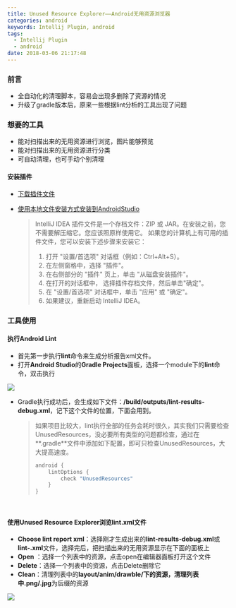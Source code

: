 ```yaml
---
title: Unused Resource Explorer——Android无用资源浏览器
categories: android
keywords: Intellij Plugin, android
tags: 
  - Intellij Plugin
  - android
date: 2018-03-06 21:17:48
---
```



### 前言

- 全自动化的清理脚本，容易会出现多删除了资源的情况
- 升级了gradle版本后，原来一些根据lint分析的工具出现了问题



### 想要的工具

- 能对扫描出来的无用资源进行浏览，图片能够预览
- 能对扫描出来的无用资源进行分类
- 可自动清理，也可手动个别清理


<!-- more -->

#### 安装插件

- [下载插件文件](http://ojicajn2x.bkt.clouddn.com/18-03-06-unused-resource-explorer.jar)

- [使用本地文件安装方式安装到AndroidStudio](https://www.jetbrains.com/help/idea/installing-a-plugin-from-disk.html)

  >IntelliJ IDEA 插件文件是一个存档文件：ZIP 或 JAR。在安装之前，您不需要解压缩它。您应该照原样使用它。
  如果您的计算机上有可用的插件文件，您可以安装下述步骤来安装它：
  >1. 打开 "设置/首选项" 对话框（例如：Ctrl+Alt+S）。
  >2. 在左侧窗格中，选择 "插件"。
  >3. 在右侧部分的 "插件" 页上，单击 "从磁盘安装插件"。
  >4. 在打开的对话框中， 选择插件存档文件，然后单击"确定"。
  >5. 在 "设置/首选项" 对话框中，单击 "应用" 或 "确定"。
  >6. 如果建议，重新启动 IntelliJ IDEA。



### 工具使用

#### 执行Android Lint

- 首先第一步执行**lint**命令来生成分析报告xml文件。
- 打开**Android Studio**的**Gradle Projects**面板，选择一个module下的**lint**命令，双击执行

![](http://ojicajn2x.bkt.clouddn.com/unused-resource-explorer-2.png)

- Gradle执行成功后，会生成如下文件：**<module>/build/outputs/lint-results-debug.xml**，记下这个文件的位置，下面会用到。

  > 如果项目比较大，lint执行全部的任务会耗时很久，其实我们只需要检查UnusedResources，没必要所有类型的问题都检查，通过在**<module>.gradle**文件中添加如下配置，即可只检查UnusedResources，大大提高速度。
  >
  > ```groovy
  > android {
  >     lintOptions {
  >         check "UnusedResources"
  >     }
  > }
  > ```

  ​

#### 使用Unused Resource Explorer浏览lint.xml文件

- **Choose lint report xml**：选择刚才生成出来的**lint-results-debug.xml**或**lint-<XXX>.xml**文件，选择完后，把扫描出来的无用资源显示在下面的面板上
- **Open** ：选择一个列表中的资源，点击open在编辑器面板打开这个文件
- **Delete**：选择一个列表中的资源，点击Delete删除它
- **Clean**：清理列表中的**layout/anim/drawble/**下的资源，清理列表中**.png/.jpg**为后缀的资源



![](http://ojicajn2x.bkt.clouddn.com/unused-resource-explorer-4.png)

